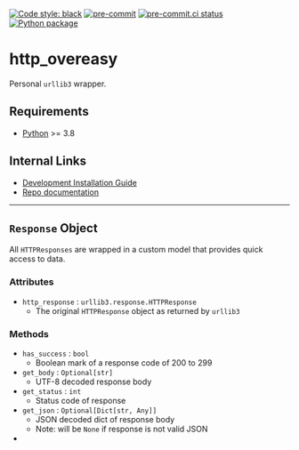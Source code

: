 [![Code style:
black](https://img.shields.io/badge/code%20style-black-000000.svg)](https://github.com/psf/black)
[![pre-commit](https://img.shields.io/badge/pre--commit-enabled-brightgreen?logo=pre-commit&logoColor=white)](https://github.com/pre-commit/pre-commit)
[![pre-commit.ci
status](https://results.pre-commit.ci/badge/github/preocts/http_overeasy/main.svg)](https://results.pre-commit.ci/latest/github/preocts/http_overeasy/main)
[![Python
package](https://github.com/preocts/http_overeasy/actions/workflows/python-tests.yml/badge.svg?branch=main)](https://github.com/preocts/http_overeasy/actions/workflows/python-tests.yml)

# http_overeasy

Personal `urllib3` wrapper.

## Requirements

- [Python](https://python.org) >= 3.8

## Internal Links

- [Development Installation Guide](docs/development.md)
- [Repo documentation](docs/)

---

## `Response` Object

All `HTTPResponses` are wrapped in a custom model that provides quick access to data.

### Attributes

- `http_response` : `urllib3.response.HTTPResponse`
  - The original `HTTPResponse` object as returned by `urllib3`

### Methods

- `has_success` : `bool`
  - Boolean mark of a response code of 200 to 299
- `get_body` : `Optional[str]`
  - UTF-8 decoded response body
- `get_status` : `int`
  - Status code of response
- `get_json` : `Optional[Dict[str, Any]]`
  - JSON decoded dict of response body
  - Note: will be `None` if response is not valid JSON
-
